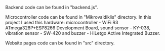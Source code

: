 Backend code can be found in "backend.js".

Microcontroller code can be found in "Mikrovaldiklis" directory. In this project I used this hardware: microcontroller - WiFi R3 ATmega328P+ESP8266 Development Board, sound sensor - KY-038, vibration sensor - SW-420 and buzzer - HiLetgo Active Integrated Buzzer.

Website pages code can be found in "src" directory.
